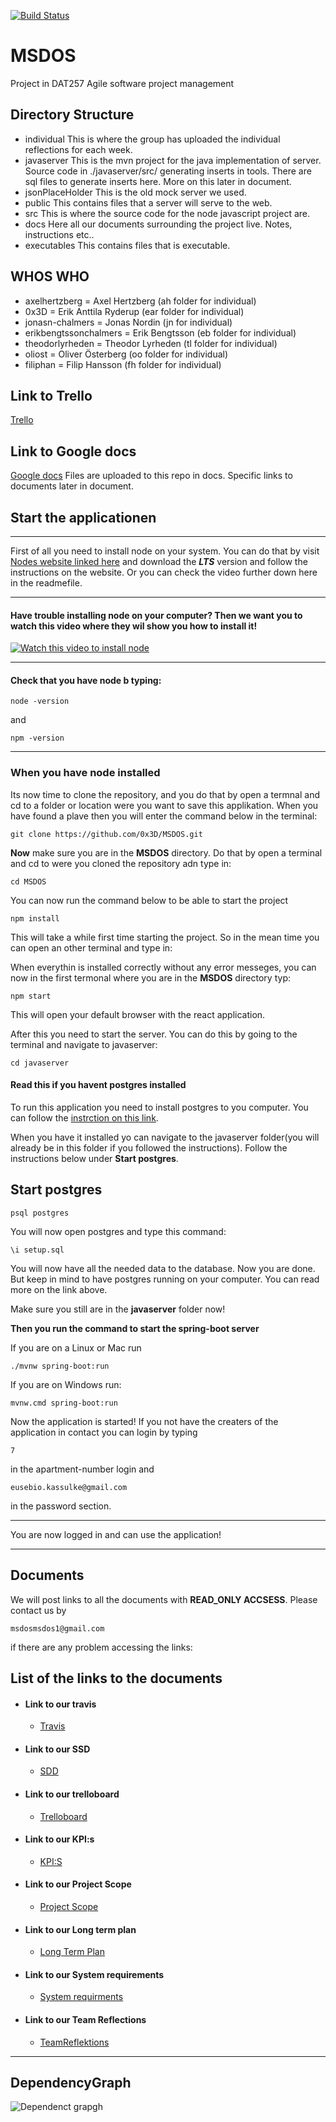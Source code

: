 [![Build Status](https://travis-ci.com/0x3D/MSDOS.svg?branch=main)](https://travis-ci.com/0x3D/MSDOS)
# MSDOS 
Project in DAT257 Agile software project management

## Directory Structure
- individual
 This is where the group has uploaded the individual reflections for each week.
- javaserver
 This is the mvn project for the java implementation of server. Source code in 
 ./javaserver/src/ generating inserts in tools. There are sql files to generate 
 inserts here. More on this later in document. 
- jsonPlaceHolder 
 This is the old mock server we used. 
- public 
 This contains files that a server will serve to the web. 
- src 
 This is where the source code for the node javascript project are. 
- docs 
 Here all our documents surrounding the project live. Notes, instructions etc.. 
- executables
 This contains files that is executable.

## WHOS WHO 
- axelhertzberg = Axel Hertzberg (ah folder for individual) 
- 0x3D = Erik Anttila Ryderup (ear folder for individual)
- jonasn-chalmers = Jonas Nordin (jn for individual)
- erikbengtssonchalmers = Erik Bengtsson (eb folder for individual)
- theodorlyrheden = Theodor Lyrheden (tl folder for individual)
- oliost = Oliver Österberg (oo folder for individual)
- filiphan = Filip Hansson (fh folder for individual)

## Link to Trello
[Trello](https://trello.com/b/5AVDNXZy/ms-dos)

## Link to Google docs
[Google docs](https://drive.google.com/drive/folders/10eJA2HTqj3wEJ3I7fBt-lKlSSfd_coiQ?usp=sharing)
Files are uploaded to this repo in docs. 
Specific links to documents later in document. 

## Start the applicationen
___

First of all you need to install node on your system. You can do that by
visit [Nodes website linked here](https://nodejs.org/en/ "Google's Homepage") and download the
__*LTS*__ version and follow the instructions on the website. Or you can check the video further down here in the readmefile.

---
#### Have trouble installing node on your computer? Then we want you to watch this video where they wil show you how to install it!

[![Watch this video to install node](http://img.youtube.com/vi/AuCuHvgOeBY/0.jpg)](http://www.youtube.com/watch?v=AuCuHvgOeBY)

___


#### Check that you have node b typing:

```
node -version
```

and

```
npm -version
```
___

### When you have node installed

Its now time to clone the repository, and you do that by open a termnal and cd to a folder or location
were you want to save this applikation. When you have found a plave then you will enter the command below in the terminal:

```
git clone https://github.com/0x3D/MSDOS.git
```

__Now__ make sure you are in the __MSDOS__ directory. Do that by open a terminal and cd to were you cloned the repository adn type in:

```
cd MSDOS
```
You can now run the command below to be able to start the project

```
npm install
```
This will take a while first time starting the project. So in the mean time you can open an other
terminal and type in:



When everythin is installed correctly without any error messeges, you can now in the first termonal
where you are in the __MSDOS__ directory typ:

```
npm start
```

This will open your default browser with the react application.

After this you need to start the server. You can do this by going to the terminal and navigate to javaserver:

```
cd javaserver
```
#### Read this if you havent postgres installed

To run this application you need to install postgres to you computer.
You can follow the [instrction on this link](https://www.postgresql.org/download/).

When you have it installed yo can navigate to the javaserver folder(you will already
be in this folder if you followed the instructions). Follow the instructions below under __Start postgres__.

## Start postgres

```
psql postgres
```

You will now open postgres and type this command:

```
\i setup.sql
```

You will now have all the needed data to the database.
Now you are done. But keep in mind to have postgres running on your computer.
You can read more on the link above.

Make sure you still are in the __javaserver__ folder now!


__Then you run the command to start the spring-boot server__

If you are on a Linux or Mac run
```
./mvnw spring-boot:run
```
If you are on Windows run:

```
mvnw.cmd spring-boot:run
```

Now the application is started! If you not have the creaters of the application in contact you can
login by typing
```
7
``` 
in the apartment-number login and
```
eusebio.kassulke@gmail.com
``` 
in the password section. 
___
You are now logged in and can use the application!
___


## Documents

We will post links to all the documents with __READ_ONLY ACCSESS__. Please contact us by 
```
msdosmsdos1@gmail.com
```
if there are any problem accessing the links:

## List of the links to the documents

* #### Link to our travis
    * [Travis](https://travis-ci.com/0x3D/MSDOS)
* #### Link to our SSD 
   * [SDD](https://docs.google.com/document/d/10WxI5iAu8TZO15gvbfwLmruxEjfIJko6ZJvROlkM9V4/)
* #### Link to our trelloboard
    * [Trelloboard](https://trello.com/b/5AVDNXZy/ms-dos) 
* #### Link to our KPI:s
    * [KPI:S](https://docs.google.com/spreadsheets/d/19sw7GOvUq1my6g6EroXL_tPxFDV5BKMC786YRKnv_QI/edit?usp=sharing) 
* #### Link to our Project Scope
    * [Project Scope](https://docs.google.com/document/d/1fYLQ0xAVWN6-cZu1c0_JtMYRXMgMFCtFC16pzz4NYeY/edit?usp=sharing) 
* #### Link to our Long term plan
    * [Long Term Plan](https://docs.google.com/spreadsheets/d/1x53tBOJ7qwUyOwf7VgZEqy5vlHOlxTxEDlBvMf7hbvg/edit?usp=sharing) 
* #### Link to our System requirements
    * [System requirments](https://docs.google.com/document/d/1EbG7kYNtikYl7S3jrPMdUNKbx4WJ4uxaDX2bVJyrBMA/edit?usp=sharing ) 
* #### Link to our Team Reflections
    * [TeamReflektions](https://drive.google.com/drive/folders/1f-5Oz8pCtOLcliA5kxH_a1jNeqC-kHbm?usp=sharing) 


___

## DependencyGraph

![Dependenct grapgh](./docs/dependencygraph.png)
